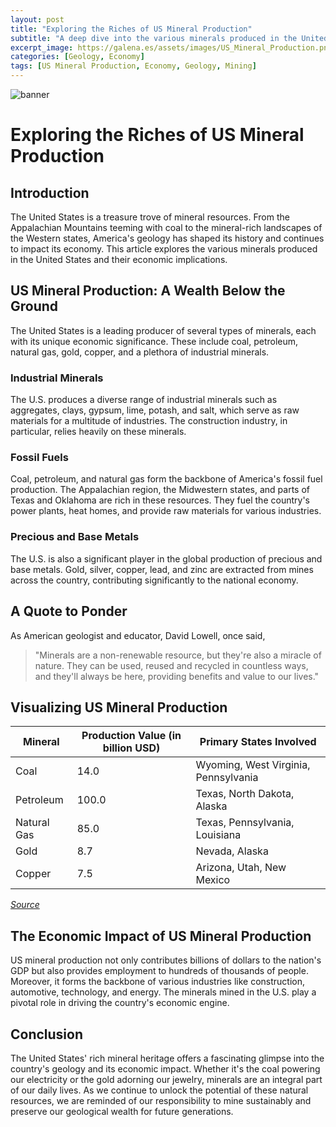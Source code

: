 ```yaml
---
layout: post
title: "Exploring the Riches of US Mineral Production"
subtitle: "A deep dive into the various minerals produced in the United States and their economic impact."
excerpt_image: https://galena.es/assets/images/US_Mineral_Production.png
categories: [Geology, Economy]
tags: [US Mineral Production, Economy, Geology, Mining]
---
```


![banner](https://galena.es/assets/images/US_Mineral_Production.png "Image exploring the diverse range of minerals produced in the United States, highlighting their economic impact and significance in the mining industry and geology.")

# Exploring the Riches of US Mineral Production

## Introduction

The United States is a treasure trove of mineral resources. From the Appalachian Mountains teeming with coal to the mineral-rich landscapes of the Western states, America's geology has shaped its history and continues to impact its economy. This article explores the various minerals produced in the United States and their economic implications.

## US Mineral Production: A Wealth Below the Ground

The United States is a leading producer of several types of minerals, each with its unique economic significance. These include coal, petroleum, natural gas, gold, copper, and a plethora of industrial minerals.

### Industrial Minerals

The U.S. produces a diverse range of industrial minerals such as aggregates, clays, gypsum, lime, potash, and salt, which serve as raw materials for a multitude of industries. The construction industry, in particular, relies heavily on these minerals.

### Fossil Fuels

Coal, petroleum, and natural gas form the backbone of America's fossil fuel production. The Appalachian region, the Midwestern states, and parts of Texas and Oklahoma are rich in these resources. They fuel the country's power plants, heat homes, and provide raw materials for various industries.

### Precious and Base Metals

The U.S. is also a significant player in the global production of precious and base metals. Gold, silver, copper, lead, and zinc are extracted from mines across the country, contributing significantly to the national economy.

## A Quote to Ponder

As American geologist and educator, David Lowell, once said, 

> "Minerals are a non-renewable resource, but they're also a miracle of nature. They can be used, reused and recycled in countless ways, and they'll always be here, providing benefits and value to our lives."

## Visualizing US Mineral Production

| Mineral | Production Value (in billion USD) | Primary States Involved |
| ------- | ------------------------------- | ---------------------- |
| Coal | 14.0 | Wyoming, West Virginia, Pennsylvania |
| Petroleum | 100.0 | Texas, North Dakota, Alaska |
| Natural Gas | 85.0 | Texas, Pennsylvania, Louisiana |
| Gold | 8.7 | Nevada, Alaska |
| Copper | 7.5 | Arizona, Utah, New Mexico |

_[Source](https://www.usgs.gov/news/mineral-production-value-2019-amounted-862-billion)_ 

## The Economic Impact of US Mineral Production

US mineral production not only contributes billions of dollars to the nation's GDP but also provides employment to hundreds of thousands of people. Moreover, it forms the backbone of various industries like construction, automotive, technology, and energy. The minerals mined in the U.S. play a pivotal role in driving the country's economic engine.

## Conclusion

The United States' rich mineral heritage offers a fascinating glimpse into the country's geology and its economic impact. Whether it's the coal powering our electricity or the gold adorning our jewelry, minerals are an integral part of our daily lives. As we continue to unlock the potential of these natural resources, we are reminded of our responsibility to mine sustainably and preserve our geological wealth for future generations.